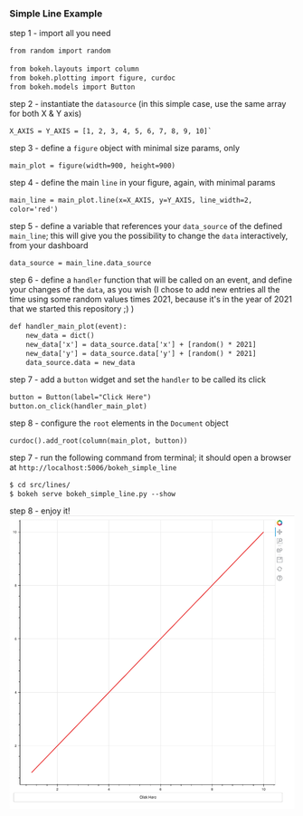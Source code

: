### Simple Line Example
step 1 - import all you need
```
from random import random

from bokeh.layouts import column
from bokeh.plotting import figure, curdoc
from bokeh.models import Button
```

step 2 - instantiate the `datasource` (in this simple case, use the same array for both X & Y axis)
```
X_AXIS = Y_AXIS = [1, 2, 3, 4, 5, 6, 7, 8, 9, 10]`
```

step 3 - define a `figure` object with minimal size params, only
```
main_plot = figure(width=900, height=900)
```

step 4 - define the main `line` in your figure, again, with minimal params
```
main_line = main_plot.line(x=X_AXIS, y=Y_AXIS, line_width=2, color='red')
```

step 5 - define a variable that references your `data_source` of the defined `main_line`; 
this will give you the possibility to change the `data` interactively, from your dashboard
```
data_source = main_line.data_source
```

step 6 - define a `handler` function that will be called on an event, and define your changes
of the `data`, as you wish (I chose to add new entries all the time using some random values times
2021, because it's in the year of 2021 that we started this repository ;) )
```
def handler_main_plot(event):
    new_data = dict()
    new_data['x'] = data_source.data['x'] + [random() * 2021]
    new_data['y'] = data_source.data['y'] + [random() * 2021]
    data_source.data = new_data
```

step 7 - add a `button` widget and set the `handler` to be called its click
```
button = Button(label="Click Here")
button.on_click(handler_main_plot)
```

step 8 - configure the `root` elements in the `Document` object
```
curdoc().add_root(column(main_plot, button))
```

step 7 - run the following command from terminal; it should open a browser at `http://localhost:5006/bokeh_simple_line
`
```
$ cd src/lines/
$ bokeh serve bokeh_simple_line.py --show
```

step 8 - enjoy it!
![bokeh_simple_line.gif](../../gifs/lines/bokeh_simple_line.gif )